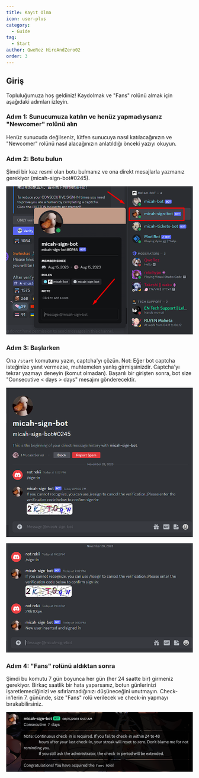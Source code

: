 ```yaml
---
title: Kayıt Olma
icon: user-plus
category:
  - Guide
tag:
  - Start
author: QweRez HiroAndZero02
order: 3
---
```


## Giriş

Topluluğumuza hoş geldiniz! Kaydolmak ve "Fans" rolünü almak için aşağıdaki adımları izleyin.

### Adım 1: Sunucumuza katılın ve henüz yapmadıysanız "Newcomer" rolünü alın

Henüz sunucuda değilseniz, lütfen sunucuya nasıl katılacağınızın ve "Newcomer" rolünü nasıl alacağınızın anlatıldığı önceki yazıyı okuyun.


### Adım 2: Botu bulun

Şimdi bir kaz resmi olan botu bulmanız ve ona direkt mesajlarla yazmanız gerekiyor (micah-sign-bot#0245).

![Sign-in](/assets/images/docs/202312/signin1.png)

### Adım 3: Başlarken

Ona `/start` komutunu yazın, captcha'yı çözün. Not: Eğer bot captcha isteğinize yanıt vermezse, muhtemelen yanlış girmişsinizdir. Captcha'yı tekrar yazmayı deneyin (komut olmadan). Başarılı bir girişten sonra, bot size "Consecutive < days > days" mesajını gönderecektir.

![Sign-in](/assets/images/docs/202312/signin2.png)

![Sign-in](/assets/images/docs/202312/signin3.png)

### Adım 4: "Fans" rolünü aldıktan sonra

Şimdi bu komutu 7 gün boyunca her gün (her 24 saatte bir) girmeniz gerekiyor. Birkaç saatlik bir hata yaparsanız, botun günlerinizi işaretlemediğinizi ve sıfırlamadığınızı düşüneceğini unutmayın. Check-in'lerin 7. gününde, size "Fans" rolü verilecek ve check-in yapmayı bırakabilirsiniz.

![Sign-in](/assets/images/docs/202312/signin4.png)
